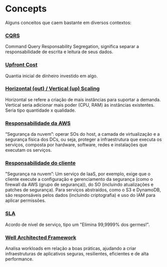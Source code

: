 # Concepts
Alguns conceitos que caem bastante em diversos contextos:


### [CQRS](https://docs.aws.amazon.com/whitepapers/latest/modern-application-development-on-aws/command-query-responsibility-segregation.html)
Command Query Responsability Segregation, significa separar a responsabilidade de escrita e leitura de seus dados.

 ### [Upfront Cost]([https://www.masterclass.com/articles/upfront-cost-definition#what-is-an-upfront-cost](https://www.masterclass.com/articles/upfront-cost-definition#what-is-an-upfront-cost))
 Quantia inicial de dinheiro investido em algo.

 ### [Horizontal (out) / Vertical (up) Scaling](https://www.section.io/blog/scaling-horizontally-vs-vertically/)
 Horizontal se refere a criação de mais instâncias para suportar a demanda. Vertical seria adicionar mais poder (CPU, RAM) às instâncias existentes. Seria tipo quantidade x qualidade.

### [Responsabilidade da AWS](https://aws.amazon.com/pt/compliance/shared-responsibility-model/)
“Segurança da nuvem”: operar SOs do host, a camada de virtualização e a segurança física dos DCs, ou seja, proteger a infraestrutura que executa os serviços, composta por hardware, software, redes e instalações que executam os serviços.

### [Responsabilidade do cliente](https://aws.amazon.com/pt/compliance/shared-responsibility-model/)
"Segurança na nuvem”: Um serviço de IaaS, por exemplo, exige que o cliente execute a configuração e gerenciamento da segurança (como o firewall da AWS (grupo de segurança)), do SO (incluindo atualizações e patches de segurança). Para serviços abstraídos, como o S3 e DynamoDB, são responsáveis pelos dados (incluindo criptografia) e uso do IAM para aplicar permissões.

### [SLA](https://aws.amazon.com/pt/legal/service-level-agreements/)
Acordo de nível de serviço, tipo um "Elimina 99,9999% dos germes!".

### [Well Architected Framework](https://aws.amazon.com/pt/architecture/well-architected/)
Analisa workloads em relação a boas práticas, ajudando a criar infraestruturas de aplicativos seguras, resilientes, eficientes e de alta performance.
